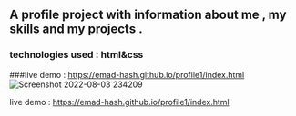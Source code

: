 ## A profile project with information about me , my skills and my projects .
### technologies used : html&css
###live demo : https://emad-hash.github.io/profile1/index.html
![Screenshot 2022-08-03 234209](https://user-images.githubusercontent.com/108788964/182709168-968e25cf-fef6-409b-b41a-7c3592e92225.png)


live demo : https://emad-hash.github.io/profile1/index.html
